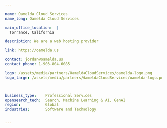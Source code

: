 ```yaml
---

name: Oamelda Cloud Services
name_long: Oamelda Cloud Services

main_office_location:  |
  Torrance, California

description: We are a web hosting provider

link: https://oamelda.us

contact: jordan@oamelda.us
contact_phone: 1-903-804-6085

logo: /assets/media/partners/OameldaCloudServices/oamelda-logo.png
logo_large: /assets/media/partners/OameldaCloudServices/oamelda-logo.png



business_type:    Professional Services
opensearch_tech:  Search, Machine Learning & AI, GenAI
region:           Global
industries:       Software and Technology


---
```

